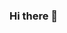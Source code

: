 ### Hi there 👋

<!--
**Zhou4truth/Zhou4truth** is a ✨ _special_ ✨ repository because its `README.md` (this file) appears on your GitHub profile.![IMG_1616](https://github.com/Zhou4truth/Zhou4truth/assets/142247626/161906cd-34ff-4916-9075-6eb435e663ec)


Here are some ideas to get you started:

- 🔭 I’m currently working on Computing and Software.
- 🌱 I’m currently learning CUDA and Open ACC.
- 👯 I’m looking to collaborate on Image Guided Navigation System for Robotics.
- 🤔 I’m looking for help with industrial software integration.
- 💬 Ask me about Feelings about life in Ontario, Canada.
- 📫 How to reach me: ppnutsp@gmail.com
-->
